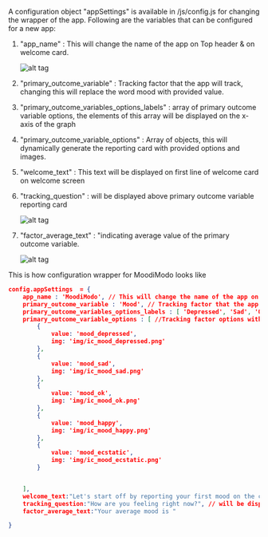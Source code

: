 A configuration object "appSettings" is available in /js/config.js for changing the wrapper of the app. Following are the variables that can be configured for a new app:    

1. "app_name" : This will change the name of the app on Top header & on welcome card.

    ![alt tag](http://res.cloudinary.com/loops-inc/image/upload/v1436306460/header_lcaxwn.png)

2. "primary_outcome_variable" : Tracking factor that the app will track, changing this will  replace the word mood with provided value.

3. "primary_outcome_variables_options_labels" : array of primary outcome variable options, the elements of this array will be displayed on the x-axis of the graph

4. "primary_outcome_variable_options" : Array of objects, this will dynamically generate the reporting card with provided options and images.

5. "welcome_text" : This text will be displayed on first line of welcome card on welcome screen 

6. "tracking_question" : will be displayed above primary outcome variable reporting card

    ![alt tag](http://res.cloudinary.com/loops-inc/image/upload/v1436307683/welcome_card_i8dvgr.png)

7. "factor_average_text" : "indicating average value of the primary outcome variable.

    ![alt tag](http://res.cloudinary.com/loops-inc/image/upload/v1436308086/average_rqvqb7.png)

This is how configuration wrapper for MoodiModo looks like

```json
config.appSettings  = {
    app_name : 'MoodiModo', // This will change the name of the app on Top header
    primary_outcome_variable : 'Mood', // Tracking factor that the app will track,
    primary_outcome_variables_options_labels : [ 'Depressed', 'Sad', 'OK', 'Happy', 'Ecstatic' ] , //tracking facotor options, the elements of this array will be displayed on the x-axis of the graph
    primary_outcome_variable_options : [ //Tracking factor options with images.
        {
            value: 'mood_depressed',
            img: 'img/ic_mood_depressed.png'
        },
        {
            value: 'mood_sad',
            img: 'img/ic_mood_sad.png'
        },
        {
            value: 'mood_ok',
            img: 'img/ic_mood_ok.png'
        },
        {
            value: 'mood_happy',
            img: 'img/ic_mood_happy.png'
        },
        {
            value: 'mood_ecstatic',
            img: 'img/ic_mood_ecstatic.png'
        }


    ],
    welcome_text:"Let's start off by reporting your first mood on the card below", // This text will be displayed on first line of welcome card on welcome screen
    tracking_question:"How are you feeling right now?", // will be displayed above primary outcome variable reporting card
    factor_average_text:"Your average mood is "

}
```